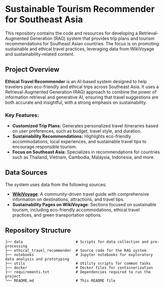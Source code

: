 # Sustainable Tourism Recommender for Southeast Asia

This repository contains the code and resources for developing a Retrieval-Augmented Generation (RAG) system that provides trip plans and tourism recommendations for Southeast Asian countries. The focus is on promoting sustainable and ethical travel practices, leveraging data from WikiVoyage and sustainability-related content.

## Project Overview

**Ethical Travel Recommender** is an AI-based system designed to help travelers plan eco-friendly and ethical trips across Southeast Asia. It uses a Retrieval-Augmented Generation (RAG) approach to combine the power of information retrieval and generative AI, ensuring that travel suggestions are both accurate and insightful, with a strong emphasis on sustainability.

### Key Features:
- **Customized Trip Plans:** Generates personalized travel itineraries based on user preferences, such as budget, travel style, and duration.
- **Sustainability Recommendations:** Highlights eco-friendly accommodations, local experiences, and sustainable travel tips to encourage responsible tourism.
- **Focus on Southeast Asia:** Specializes in recommendations for countries such as Thailand, Vietnam, Cambodia, Malaysia, Indonesia, and more.

## Data Sources

The system uses data from the following sources:
- **[WikiVoyage](https://en.wikivoyage.org/)**: A community-driven travel guide with comprehensive information on destinations, attractions, and travel tips.
- **Sustainability Pages on WikiVoyage**: Sections focused on sustainable tourism, including eco-friendly accommodations, ethical travel practices, and green transportation options.

## Repository Structure

```plaintext
├── data                        # Scripts for data collection and pre-processing
├── ethical_travel_recommender  # Source code for the RAG system
├── notebooks                   # Jupyter notebooks for exploratory data analysis and prototyping
├── utils                       # Utility scripts for common tasks
├── docker                      # Docker files for containerization
├── requirements.txt            # Dependencies required to run the project
└── README.md                   # This README file